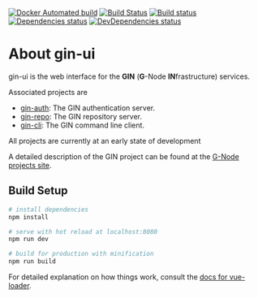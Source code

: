 [![Docker Automated build](https://img.shields.io/docker/automated/gnode/gin-ui.svg)](https://hub.docker.com/r/gnode/gin-ui)
[![Build Status](https://travis-ci.org/G-Node/gin-ui.svg?branch=master)](https://travis-ci.org/G-Node/gin-ui)
[![Build status](https://ci.appveyor.com/api/projects/status/61im4oai6bada1mn?svg=true)](https://ci.appveyor.com/project/mpsonntag/gin-ui)
[![Dependencies status](https://david-dm.org/mpsonntag/gin-ui/status.svg)](https://david-dm.org/mpsonntag/gin-ui/status.svg)
[![DevDependencies status](https://david-dm.org/G-Node/gin-ui/dev-status.svg)](https://david-dm.org/G-Node/gin-ui/dev-status.svg)


# About gin-ui

gin-ui is the web interface for the **GIN** (**G**-Node **IN**frastructure) services.

Associated projects are
- [gin-auth](https://github.com/G-Node/gin-auth): The GIN authentication server.
- [gin-repo](https://github.com/G-Node/gin-repo): The GIN repository server.
- [gin-cli](https://github.com/G-Node/gin-cli): The GIN command line client.

All projects are currently at an early state of development

A detailed description of the GIN project can be found at the [G-Node projects site](g-node.github.io).

## Build Setup

``` bash
# install dependencies
npm install

# serve with hot reload at localhost:8080
npm run dev

# build for production with minification
npm run build
```

For detailed explanation on how things work, consult the [docs for vue-loader](http://vuejs.github.io/vue-loader).
